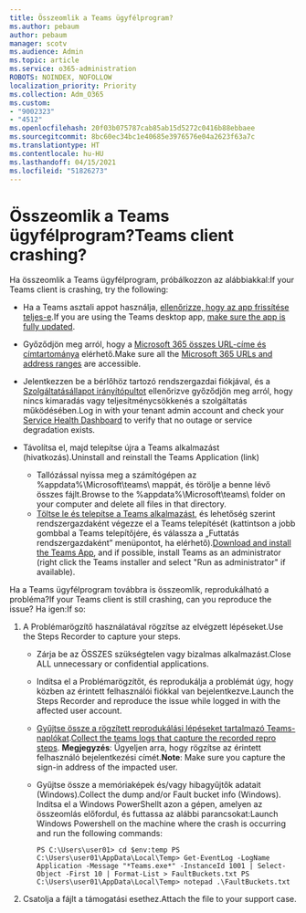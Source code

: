 ```yaml
---
title: Összeomlik a Teams ügyfélprogram?
ms.author: pebaum
author: pebaum
manager: scotv
ms.audience: Admin
ms.topic: article
ms.service: o365-administration
ROBOTS: NOINDEX, NOFOLLOW
localization_priority: Priority
ms.collection: Adm_O365
ms.custom:
- "9002323"
- "4512"
ms.openlocfilehash: 20f03b075787cab85ab15d5272c0416b88ebbaee
ms.sourcegitcommit: 8bc60ec34bc1e40685e3976576e04a2623f63a7c
ms.translationtype: HT
ms.contentlocale: hu-HU
ms.lasthandoff: 04/15/2021
ms.locfileid: "51826273"
---
```

# <a name="teams-client-crashing"></a><span data-ttu-id="cc666-102">Összeomlik a Teams ügyfélprogram?</span><span class="sxs-lookup"><span data-stu-id="cc666-102">Teams client crashing?</span></span>

<span data-ttu-id="cc666-103">Ha összeomlik a Teams ügyfélprogram, próbálkozzon az alábbiakkal:</span><span class="sxs-lookup"><span data-stu-id="cc666-103">If your Teams client is crashing, try the following:</span></span>

- <span data-ttu-id="cc666-104">Ha a Teams asztali appot használja, [ellenőrizze, hogy az app frissítése teljes-e](https://support.office.com/article/Update-Microsoft-Teams-535a8e4b-45f0-4f6c-8b3d-91bca7a51db1).</span><span class="sxs-lookup"><span data-stu-id="cc666-104">If you are using the Teams desktop app, [make sure the app is fully updated](https://support.office.com/article/Update-Microsoft-Teams-535a8e4b-45f0-4f6c-8b3d-91bca7a51db1).</span></span>

- <span data-ttu-id="cc666-105">Győződjön meg arról, hogy a [Microsoft 365 összes URL-címe és címtartománya](https://docs.microsoft.com/microsoftteams/connectivity-issues) elérhető.</span><span class="sxs-lookup"><span data-stu-id="cc666-105">Make sure all the [Microsoft 365 URLs and address ranges](https://docs.microsoft.com/microsoftteams/connectivity-issues) are accessible.</span></span>

- <span data-ttu-id="cc666-106">Jelentkezzen be a bérlőhöz tartozó rendszergazdai fiókjával, és a [Szolgáltatásállapot irányítópultot](https://docs.microsoft.com/office365/enterprise/view-service-health) ellenőrizve győződjön meg arról, hogy nincs kimaradás vagy teljesítménycsökkenés a szolgáltatás működésében.</span><span class="sxs-lookup"><span data-stu-id="cc666-106">Log in with your tenant admin account and check your [Service Health Dashboard](https://docs.microsoft.com/office365/enterprise/view-service-health) to verify that no outage or service degradation exists.</span></span>

- <span data-ttu-id="cc666-107">Távolítsa el, majd telepítse újra a Teams alkalmazást (hivatkozás).</span><span class="sxs-lookup"><span data-stu-id="cc666-107">Uninstall and reinstall the Teams Application (link)</span></span>
    - <span data-ttu-id="cc666-108">Tallózással nyissa meg a számítógépen az %appdata%\Microsoft\teams\ mappát, és törölje a benne lévő összes fájlt.</span><span class="sxs-lookup"><span data-stu-id="cc666-108">Browse to the %appdata%\Microsoft\teams\ folder on your computer and delete all files in that directory.</span></span>
    - <span data-ttu-id="cc666-109">[Töltse le és telepítse a Teams alkalmazást](https://www.microsoft.com/microsoft-365/microsoft-teams/group-chat-software#office-DesktopAppDownload-ofoushy), és lehetőség szerint rendszergazdaként végezze el a Teams telepítését (kattintson a jobb gombbal a Teams telepítőjére, és válassza a „Futtatás rendszergazdaként” menüpontot, ha elérhető).</span><span class="sxs-lookup"><span data-stu-id="cc666-109">[Download and install the Teams App](https://www.microsoft.com/microsoft-365/microsoft-teams/group-chat-software#office-DesktopAppDownload-ofoushy), and if possible, install Teams as an administrator (right click the Teams installer and select "Run as administrator" if available).</span></span>

<span data-ttu-id="cc666-110">Ha a Teams ügyfélprogram továbbra is összeomlik, reprodukálható a probléma?</span><span class="sxs-lookup"><span data-stu-id="cc666-110">If your Teams client is still crashing, can you reproduce the issue?</span></span> <span data-ttu-id="cc666-111">Ha igen:</span><span class="sxs-lookup"><span data-stu-id="cc666-111">If so:</span></span>

1. <span data-ttu-id="cc666-112">A Problémarögzítő használatával rögzítse az elvégzett lépéseket.</span><span class="sxs-lookup"><span data-stu-id="cc666-112">Use the Steps Recorder to capture your steps.</span></span>
    - <span data-ttu-id="cc666-113">Zárja be az ÖSSZES szükségtelen vagy bizalmas alkalmazást.</span><span class="sxs-lookup"><span data-stu-id="cc666-113">Close ALL unnecessary or confidential applications.</span></span>
    - <span data-ttu-id="cc666-114">Indítsa el a Problémarögzítőt, és reprodukálja a problémát úgy, hogy közben az érintett felhasználói fiókkal van bejelentkezve.</span><span class="sxs-lookup"><span data-stu-id="cc666-114">Launch the Steps Recorder and reproduce the issue while logged in with the affected user account.</span></span>
    - <span data-ttu-id="cc666-115">[Gyűjtse össze a rögzített reprodukálási lépéseket tartalmazó Teams-naplókat](https://docs.microsoft.com/microsoftteams/log-files).</span><span class="sxs-lookup"><span data-stu-id="cc666-115">[Collect the teams logs that capture the recorded repro steps](https://docs.microsoft.com/microsoftteams/log-files).</span></span> <span data-ttu-id="cc666-116">**Megjegyzés**: Ügyeljen arra, hogy rögzítse az érintett felhasználó bejelentkezési címét.</span><span class="sxs-lookup"><span data-stu-id="cc666-116">**Note**: Make sure you capture the sign-in address of the impacted user.</span></span>
    - <span data-ttu-id="cc666-117">Gyűjtse össze a memóriaképek és/vagy hibagyűjtők adatait (Windows).</span><span class="sxs-lookup"><span data-stu-id="cc666-117">Collect the dump and/or Fault bucket info (Windows).</span></span> <span data-ttu-id="cc666-118">Indítsa el a Windows PowerShellt azon a gépen, amelyen az összeomlás előfordul, és futtassa az alábbi parancsokat:</span><span class="sxs-lookup"><span data-stu-id="cc666-118">Launch Windows Powershell on the machine where the crash is occurring and run the following commands:</span></span>

        `
        PS C:\Users\user01> cd $env:temp
        PS C:\Users\user01\AppData\Local\Temp> Get-EventLog -LogName Application -Message "*Teams.exe*" -InstanceId 1001 | Select-Object -First 10 | Format-List > FaultBuckets.txt
        PS C:\Users\user01\AppData\Local\Temp> notepad .\FaultBuckets.txt
        `
    
2. <span data-ttu-id="cc666-119">Csatolja a fájlt a támogatási esethez.</span><span class="sxs-lookup"><span data-stu-id="cc666-119">Attach the file to your support case.</span></span>
